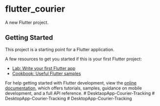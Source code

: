 # flutter_courier

A new Flutter project.

## Getting Started

This project is a starting point for a Flutter application.

A few resources to get you started if this is your first Flutter project:

- [Lab: Write your first Flutter app](https://docs.flutter.dev/get-started/codelab)
- [Cookbook: Useful Flutter samples](https://docs.flutter.dev/cookbook)

For help getting started with Flutter development, view the
[online documentation](https://docs.flutter.dev/), which offers tutorials,
samples, guidance on mobile development, and a full API reference.
#   D e s k t a o p A p p - C o u r i e r - T r a c k i n g  
 #   D e s k t o p A p p - C o u r i e r - T r a c k i n g  
 #   D e s k t o p A p p - C o u r i e r - T r a c k i n g  
 